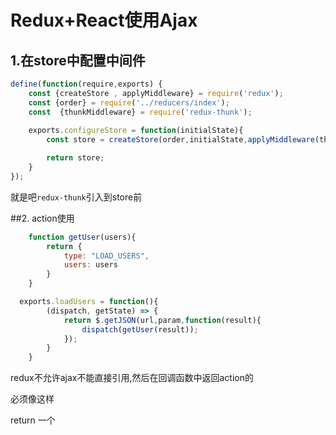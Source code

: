# Redux+React使用Ajax

## 1.在store中配置中间件

```javascript
define(function(require,exports) {
    const {createStore , applyMiddleware} = require('redux');
    const {order} = require('../reducers/index');
    const  {thunkMiddleware} = require('redux-thunk');
    
    exports.configureStore = function(initialState){
        const store = createStore(order,initialState,applyMiddleware(thunkMiddleware));

        return store;
    }
});
```

就是吧`redux-thunk`引入到store前

##2. action使用

```javascript
    function getUser(users){
        return {
            type: "LOAD_USERS",
            users: users
        }
    }

  exports.loadUsers = function(){
        (dispatch, getState) => {
            return $.getJSON(url,param,function(result){
                dispatch(getUser(result));
            });
        }
    }
```

redux不允许ajax不能直接引用,然后在回调函数中返回action的

必须像这样

return 一个

